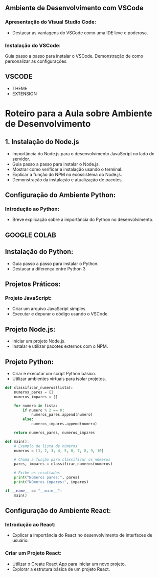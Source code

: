 ## Ambiente de Desenvolvimento com VSCode

### Apresentação do Visual Studio Code:
- Destacar as vantagens do VSCode como uma IDE leve e poderosa.

### Instalação do VSCode:
Guia passo a passo para instalar o VSCode.
Demonstração de como personalizar as configurações.

## VSCODE
- THEME
- EXTENSION

# Roteiro para a Aula sobre Ambiente de Desenvolvimento

## 1. Instalação do Node.js

- Importância do Node.js para o desenvolvimento JavaScript no lado do servidor.
- Guia passo a passo para instalar o Node.js.
- Mostrar como verificar a instalação usando o terminal.
- Explicar a função do NPM no ecossistema do Node.js.
- Demonstração da instalação e atualização de pacotes.

## Configuração do Ambiente Python:

### Introdução ao Python:
- Breve explicação sobre a importância do Python no desenvolvimento.

## GOOGLE COLAB

## Instalação do Python:
- Guia passo a passo para instalar o Python.
- Destacar a diferença entre Python 3.

## Projetos Práticos:

### Projeto JavaScript:
- Criar um arquivo JavaScript simples.
- Executar e depurar o código usando o VSCode.

## Projeto Node.js:
- Iniciar um projeto Node.js.
- Instalar e utilizar pacotes externos com o NPM.

## Projeto Python:
- Criar e executar um script Python básico.
- Utilizar ambientes virtuais para isolar projetos.

```python
def classificar_numeros(lista):
    numeros_pares = []
    numeros_impares = []

    for numero in lista:
        if numero % 2 == 0:
            numeros_pares.append(numero)
        else:
            numeros_impares.append(numero)

    return numeros_pares, numeros_impares

def main():
    # Exemplo de lista de números
    numeros = [1, 2, 3, 4, 5, 6, 7, 8, 9, 10]

    # Chama a função para classificar os números
    pares, impares = classificar_numeros(numeros)

    # Exibe os resultados
    print("Números pares:", pares)
    print("Números ímpares:", impares)

if __name__ == "__main__":
    main()
```

## Configuração do Ambiente React:

### Introdução ao React:
- Explicar a importância do React no desenvolvimento de interfaces de usuário.

### Criar um Projeto React:
- Utilizar o Create React App para iniciar um novo projeto.
- Explorar a estrutura básica de um projeto React.